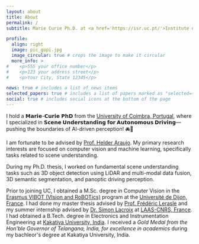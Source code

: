 ```yaml
---
layout: about
title: About
permalink: /
subtitle: Marie Curie Ph.D. at <a href='https://isr.uc.pt/'>Institute of Systems and Robotics, University of Coimbra, Portugal</a>.

profile:
  align: right
  image: pic_gopi.jpg
  image_circular: true # crops the image to make it circular
  more_info: >
#    <p>555 your office number</p>
#    <p>123 your address street</p>
#    <p>Your City, State 12345</p>

news: true # includes a list of news items
selected_papers: true # includes a list of papers marked as "selected={true}"
social: true # includes social icons at the bottom of the page
---
```


I hold a 𝗠𝗮𝗿𝗶𝗲-𝗖𝘂𝗿𝗶𝗲 𝗣𝗵𝗗 from the [University of Coimbra, Portugal](https://www.uc.pt/), where I specialized in **𝗦𝗰𝗲𝗻𝗲 𝗨𝗻𝗱𝗲𝗿𝘀𝘁𝗮𝗻𝗱𝗶𝗻𝗴 𝗳𝗼𝗿 𝗔𝘂𝘁𝗼𝗻𝗼𝗺𝗼𝘂𝘀 𝗗𝗿𝗶𝘃𝗶𝗻𝗴**—pushing the boundaries of AI-driven perception! 🚘🤖

I am fortunate to be advised by [Prof. Helder Araujo](https://orcid.org/0000-0002-9544-424X).
My primary research interests are focused on computer vision and machine learning, specifically tasks related to scene understanding. 

During my Ph.D. thesis, I worked on fundamental scene understanding tasks such as 3D object detection using LiDAR and
multi-modal data fusion, 3D semantic segmentation, and panoptic driving perception.

Prior to joining UC, I obtained a M.Sc. degree in Computer Vision in the [Erasmus VIBOT (VIsion and RoBOTics)](https://www.vibot.org/) 
program at the [Université de Dijon, France](https://en.u-bourgogne.fr/).
I had done my master thesis advised by [Prof. Frédéric Lerasle](https://homepages.laas.fr/lerasle/) 
and my summer internship advised by [Dr. Simon Lacroix](https://homepages.laas.fr/simon/HomePage/Home.html) at [LAAS-CNRS, France](https://www.laas.fr/en/).
I had obtained a B.Tech. degree in Electronics and Instrumentation Engineering at [Kakatiya University, India](https://kitsw.ac.in/).
I received a _Gold Medal from the Hon'ble Governor of Telangana, India, for excellence in academics_ during my 
bachleor's degree at Kakatiya University, India.

